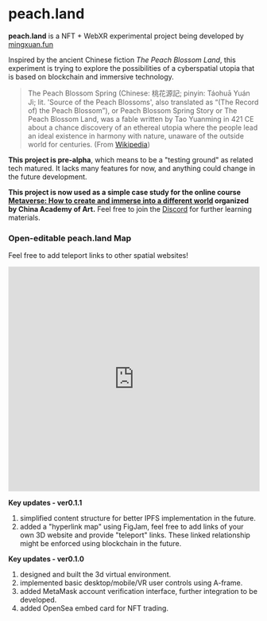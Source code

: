 # peach.land

**peach.land** is a NFT + WebXR experimental project being developed by [mingxuan.fun](https://mingxuan.fun/)

Inspired by the ancient Chinese fiction *The Peach Blossom Land*, this experiment is trying to explore the possibilities of a cyberspatial utopia that is based on blockchain and immersive technology.

>The Peach Blossom Spring (Chinese: 桃花源記; pinyin: Táohuā Yuán Jì; lit. 'Source of the Peach Blossoms', also translated as “(The Record of) the Peach Blossom”), or Peach Blossom Spring Story or The Peach Blossom Land, was a fable written by Tao Yuanming in 421 CE about a chance discovery of an ethereal utopia where the people lead an ideal existence in harmony with nature, unaware of the outside world for centuries. (From [Wikipedia](https://en.wikipedia.org/wiki/The_Peach_Blossom_Spring))

**This project is pre-alpha**, which means to be a "testing ground" as related tech matured. It lacks many features for now, and anything could change in the future development.

**This project is now used as a simple case study for the online course [Metaverse: How to create and immerse into a different world](http://intermediart.caa.edu.cn/2021/09/02/%e7%ba%bf%e4%b8%8a%e8%af%be%e7%a8%8b%e6%8a%a5%e5%90%8d-%e5%85%83%e5%ae%87%e5%ae%99%e6%a6%82%e8%ae%ba%ef%bc%9a%e6%96%b0%e4%b8%96%e7%95%8c%e7%9a%84%e6%b2%89%e6%b5%b8%e4%b8%8e%e5%88%9b%e9%80%a0/) organized by China Academy of Art.** Feel free to join the [Discord](https://discord.gg/Mxjq43QxHd) for further learning materials.

### **Open-editable peach.land Map**
Feel free to add teleport links to other spatial websites!
<iframe style="border: 1px solid rgba(0, 0, 0, 0.1);" width="100%" height="450" src="https://www.figma.com/embed?embed_host=share&url=https%3A%2F%2Fwww.figma.com%2Ffile%2FdNzVJnolG7f73I3w8pyZPJ%2F%25E6%25A1%2583%25E6%25BA%2590%25E5%25AE%2587%25E5%25AE%2599%25E5%259C%25B0%25E5%259B%25BE%25E5%2585%25B1%25E5%2588%259B%25E5%25AE%259E%25E9%25AA%258C%3Fnode-id%3D0%253A1" allowfullscreen></iframe>


**Key updates - ver0.1.1**
1. simplified content structure for better IPFS implementation in the future.
2. added a "hyperlink map" using FigJam, feel free to add links of your own 3D website and provide "teleport" links. These linked relationship might be enforced using blockchain in the future.

**Key updates - ver0.1.0**
1. designed and built the 3d virtual environment.
2. implemented basic desktop/mobile/VR user controls using A-frame. 
3. added MetaMask account verification interface, further integration to be developed.  
4. added OpenSea embed card for NFT trading.